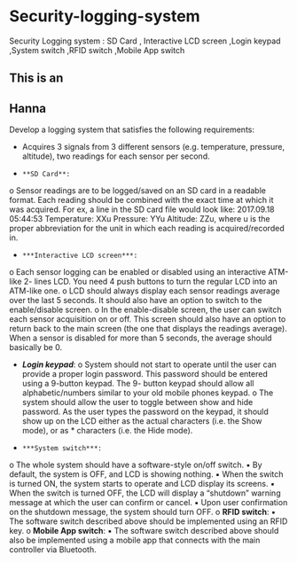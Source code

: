 # Security-logging-system
Security Logging system : SD Card , Interactive LCD screen ,Login keypad ,System switch ,RFID switch ,Mobile App switch
## This is an <h2> Hanna
Develop a logging system that satisfies the following requirements:
- Acquires 3 signals from 3 different sensors (e.g. temperature, pressure, altitude), two readings 
for each sensor per second.

-     **SD Card**:
o Sensor readings are to be logged/saved on an SD card in a readable format.  Each reading should 
be combined with the exact time at which it was acquired. For ex, a line in the SD card file would 
look like:
2017.09.18 05:44:53 Temperature: XXu Pressure: YYu Altitude: ZZu, where u is the proper 
abbreviation for the unit in which each reading is acquired/recorded in.

-     ***Interactive LCD screen***:
o Each sensor logging can be enabled or disabled using an interactive ATM-like 2- lines LCD. You 
need 4 push buttons to turn the regular LCD into an ATM-like  one.
o LCD should always display each sensor readings average over the last 5 seconds. It should also 
have an option to switch to the enable/disable screen.
o In the enable-disable screen, the user can switch each sensor acquisition on or off. This screen 
should also have an option to return back to the main screen (the one that displays the readings 
average). When a sensor is disabled for more  than 5 seconds, the average should basically be 0.

-    ***Login keypad***:
o System should not start to operate until the user can provide a proper login password. This 
password should be entered using a 9-button keypad. The 9- button keypad should allow all 
alphabetic/numbers similar to your old mobile phones keypad.
o  The system should allow the user to toggle between show and hide password.  As the user types 
the password on the keypad, it should show up on the LCD either as the actual characters (i.e. the 
Show mode), or as * characters (i.e. the Hide mode).

-     ***System switch***:
o The whole system should have a software-style on/off  switch.
▪    By default, the system is OFF, and LCD is showing nothing.
▪ When the switch is turned ON, the system starts to operate and LCD  display its screens.
▪ When the switch is turned OFF, the LCD will  display  a  “shutdown”  warning message at which the 
user can confirm or cancel.
▪   Upon user confirmation on the shutdown message, the system should    turn OFF.
o  **RFID switch**:
▪ The software switch described above should be implemented using an  RFID key.
o **Mobile App  switch**:
▪ The software switch described above should also be implemented using a mobile app that connects 
with the main controller via Bluetooth.



